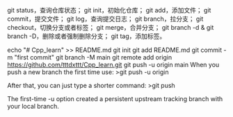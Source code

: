 
git status，查询仓库状态；
git init，初始化仓库；
git add，添加文件；
git commit，提交文件；
git log，查询提交日志；
git branch，拉分支；
git checkout，切换分支或者标签；
git merge，合并分支；
git branch -d & git branch -D，删除或者强制删除分支；
git tag，添加标签。

echo "# Cpp_learn" >> README.md
git init
git add README.md
git commit -m "first commit"
git branch -M main
git remote add origin https://github.com/tttdxttt/Cpp_learn.git
git push -u origin main
When you push a new branch the first time use: >git push -u origin

After that, you can just type a shorter command: >git push

The first-time -u option created a persistent upstream tracking branch with your local branch.